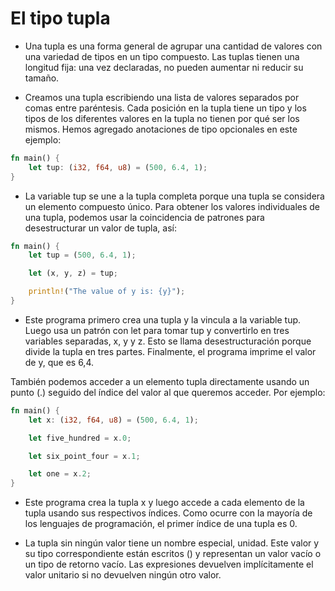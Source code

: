 # El tipo tupla

- Una tupla es una forma general de agrupar una cantidad de valores con una variedad de tipos en un tipo compuesto. Las tuplas tienen una longitud fija: una vez declaradas, no pueden aumentar ni reducir su tamaño.

- Creamos una tupla escribiendo una lista de valores separados por comas entre paréntesis. Cada posición en la tupla tiene un tipo y los tipos de los diferentes valores en la tupla no tienen por qué ser los mismos. Hemos agregado anotaciones de tipo opcionales en este ejemplo:

```rust
fn main() {
    let tup: (i32, f64, u8) = (500, 6.4, 1);
}
```

- La variable tup se une a la tupla completa porque una tupla se considera un elemento compuesto único. Para obtener los valores individuales de una tupla, podemos usar la coincidencia de patrones para desestructurar un valor de tupla, así:

```rust
fn main() {
    let tup = (500, 6.4, 1);

    let (x, y, z) = tup;

    println!("The value of y is: {y}");
}
```

- Este programa primero crea una tupla y la vincula a la variable tup. Luego usa un patrón con let para tomar tup y convertirlo en tres variables separadas, x, y y z. Esto se llama desestructuración porque divide la tupla en tres partes. Finalmente, el programa imprime el valor de y, que es 6,4.

También podemos acceder a un elemento tupla directamente usando un punto (.) seguido del índice del valor al que queremos acceder. Por ejemplo:

```rust
fn main() {
    let x: (i32, f64, u8) = (500, 6.4, 1);

    let five_hundred = x.0;

    let six_point_four = x.1;

    let one = x.2;
}
```

- Este programa crea la tupla x y luego accede a cada elemento de la tupla usando sus respectivos índices. Como ocurre con la mayoría de los lenguajes de programación, el primer índice de una tupla es 0.

- La tupla sin ningún valor tiene un nombre especial, unidad. Este valor y su tipo correspondiente están escritos () y representan un valor vacío o un tipo de retorno vacío. Las expresiones devuelven implícitamente el valor unitario si no devuelven ningún otro valor.
